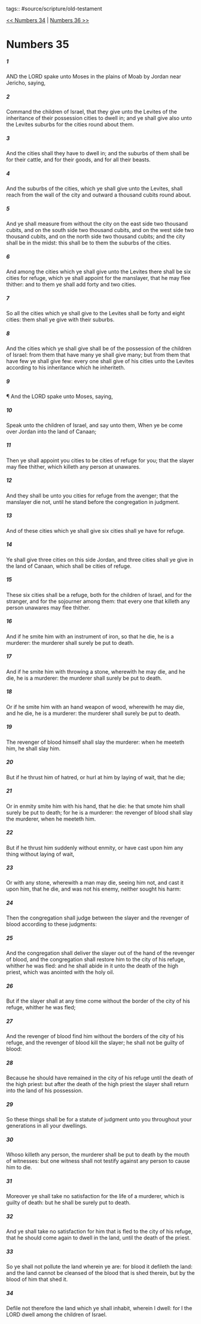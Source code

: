 tags:: #source/scripture/old-testament

[<< Numbers 34](/Old_Testament/04_Numbers/Numbers_34.md) | [Numbers 36 >>](/Old_Testament/04_Numbers/Numbers_36.md)

# Numbers 35

##### 1

AND the LORD spake unto Moses in the plains of Moab by Jordan near Jericho, saying,

##### 2

Command the children of Israel, that they give unto the Levites of the inheritance of their possession cities to dwell in; and ye shall give also unto the Levites suburbs for the cities round about them.

##### 3

And the cities shall they have to dwell in; and the suburbs of them shall be for their cattle, and for their goods, and for all their beasts.

##### 4

And the suburbs of the cities, which ye shall give unto the Levites, shall reach from the wall of the city and outward a thousand cubits round about.

##### 5

And ye shall measure from without the city on the east side two thousand cubits, and on the south side two thousand cubits, and on the west side two thousand cubits, and on the north side two thousand cubits; and the city shall be in the midst: this shall be to them the suburbs of the cities.

##### 6

And among the cities which ye shall give unto the Levites there shall be six cities for refuge, which ye shall appoint for the manslayer, that he may flee thither: and to them ye shall add forty and two cities.

##### 7

So all the cities which ye shall give to the Levites shall be forty and eight cities: them shall ye give with their suburbs.

##### 8

And the cities which ye shall give shall be of the possession of the children of Israel: from them that have many ye shall give many; but from them that have few ye shall give few: every one shall give of his cities unto the Levites according to his inheritance which he inheriteth.

##### 9

¶ And the LORD spake unto Moses, saying,

##### 10

Speak unto the children of Israel, and say unto them, When ye be come over Jordan into the land of Canaan;

##### 11

Then ye shall appoint you cities to be cities of refuge for you; that the slayer may flee thither, which killeth any person at unawares.

##### 12

And they shall be unto you cities for refuge from the avenger; that the manslayer die not, until he stand before the congregation in judgment.

##### 13

And of these cities which ye shall give six cities shall ye have for refuge.

##### 14

Ye shall give three cities on this side Jordan, and three cities shall ye give in the land of Canaan, which shall be cities of refuge.

##### 15

These six cities shall be a refuge, both for the children of Israel, and for the stranger, and for the sojourner among them: that every one that killeth any person unawares may flee thither.

##### 16

And if he smite him with an instrument of iron, so that he die, he is a murderer: the murderer shall surely be put to death.

##### 17

And if he smite him with throwing a stone, wherewith he may die, and he die, he is a murderer: the murderer shall surely be put to death.

##### 18

Or if he smite him with an hand weapon of wood, wherewith he may die, and he die, he is a murderer: the murderer shall surely be put to death.

##### 19

The revenger of blood himself shall slay the murderer: when he meeteth him, he shall slay him.

##### 20

But if he thrust him of hatred, or hurl at him by laying of wait, that he die;

##### 21

Or in enmity smite him with his hand, that he die: he that smote him shall surely be put to death; for he is a murderer: the revenger of blood shall slay the murderer, when he meeteth him.

##### 22

But if he thrust him suddenly without enmity, or have cast upon him any thing without laying of wait,

##### 23

Or with any stone, wherewith a man may die, seeing him not, and cast it upon him, that he die, and was not his enemy, neither sought his harm:

##### 24

Then the congregation shall judge between the slayer and the revenger of blood according to these judgments:

##### 25

And the congregation shall deliver the slayer out of the hand of the revenger of blood, and the congregation shall restore him to the city of his refuge, whither he was fled: and he shall abide in it unto the death of the high priest, which was anointed with the holy oil.

##### 26

But if the slayer shall at any time come without the border of the city of his refuge, whither he was fled;

##### 27

And the revenger of blood find him without the borders of the city of his refuge, and the revenger of blood kill the slayer; he shall not be guilty of blood:

##### 28

Because he should have remained in the city of his refuge until the death of the high priest: but after the death of the high priest the slayer shall return into the land of his possession.

##### 29

So these things shall be for a statute of judgment unto you throughout your generations in all your dwellings.

##### 30

Whoso killeth any person, the murderer shall be put to death by the mouth of witnesses: but one witness shall not testify against any person to cause him to die.

##### 31

Moreover ye shall take no satisfaction for the life of a murderer, which is guilty of death: but he shall be surely put to death.

##### 32

And ye shall take no satisfaction for him that is fled to the city of his refuge, that he should come again to dwell in the land, until the death of the priest.

##### 33

So ye shall not pollute the land wherein ye are: for blood it defileth the land: and the land cannot be cleansed of the blood that is shed therein, but by the blood of him that shed it.

##### 34

Defile not therefore the land which ye shall inhabit, wherein I dwell: for I the LORD dwell among the children of Israel.
